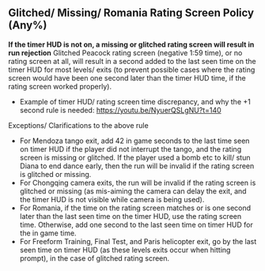 ## Glitched/ Missing/ Romania Rating Screen Policy (Any%)

**If the timer HUD is not on, a missing or glitched rating screen will result in run rejection**
Glitched Peacock rating screen (negative 1:59 time), or no rating screen at all, will result in a second added to the last seen time on the timer HUD for most levels/ exits (to prevent possible cases where the rating screen would have been one second later than the timer HUD time, if the rating screen worked properly).

* Example of timer HUD/ rating screen time discrepancy, and why the +1 second rule is needed: https://youtu.be/NyuerQSLgNU?t=140

Exceptions/ Clarifications to the above rule
- For Mendoza tango exit, add 42 in game seconds to the last time seen on timer HUD if the player did not interrupt the tango, and the rating screen is missing or glitched. If the player used a bomb etc to kill/ stun Diana to end dance early, then the run will be invalid if the rating screen is glitched or missing.
- For Chongqing camera exits, the run will be invalid if the rating screen is glitched or missing (as mis-aiming the camera can delay the exit, and the timer HUD is not visible while camera is being used).
- For Romania, if the time on the rating screen matches or is one second later than the last seen time on the timer HUD, use the rating screen time. Otherwise, add one second to the last seen time on timer HUD for the in game time.
- For Freeform Training, Final Test, and Paris helicopter exit, go by the last seen time on timer HUD (as these levels exits occur when hitting prompt), in the case of glitched rating screen.